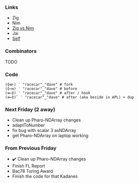 ### Links

* Zig
* Nim
* [Zig vs Nim](https://tjpalmer.github.io/languish/#y=mean&weights=issues%3D1%26pulls%3D1%26stars%3D1%26soQuestions%3D0&names=zig%2Cnim)
* Jai
* [Self](https://selflanguage.org/)


### Combinators

TODO

### Code

```bqn
(⌽≡⊢) ¨ "racecar"‿"dave" # fork
(⌽⊸≡) ¨ "racecar"‿"dave" # before
(≡⟜⌽) ¨ "racecar"‿"dave" # after / hook
(≡⟜⌽)˜ ¨ "racecar"‿"dave" # after (aka beside in APL) + dup
```

### Next Friday (2 away)

* Clean up Pharo-NDArray changes
* adaptToNumber
* fix bug with scalar 3 asNDArray
* get Pharo-NDArray on laptop working

### From Previous Friday

* ✔️ Clean up Pharo-NDArray changes
* Finish FL Report
* Bac78 Turing Award 
* Finish the code for that Kadanes
